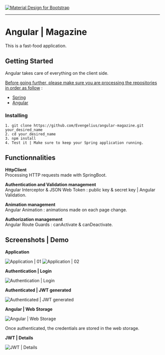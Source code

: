 [![Material Design for Bootstrap](https://mdbootstrap.com/wp-content/uploads/2018/03/admin-angular.png)](https://angular.io)

-----------------------------------------------------

# Angular | Magazine

This is a fast-food application.


## Getting Started

Angular takes care of everything on the client side.

<ins>Before going further, please make sure you are processing the repositories in order as follow</ins> : 

* [Spring](https://github.com/Evengelius/spring_magazine)<br />
* [Angular](https://github.com/Evengelius/angular-magazine)<br />

### Installing

```
1. git clone https://github.com/Evengelius/angular-magazine.git your_desired_name
2. cd your_desired_name
3. npm install
4. Test it | Make sure to keep your Spring application running.
```

## Functionnalities

**HttpClient**<br />
Processing HTTP requests made with SpringBoot.

**Authentication and Validation management**<br />
Angular Interceptor & JSON Web Token : public key & secret key | Angular Validation.

**Animation management**<br />
Angular Animation : animations made on each page change.
  
**Authorization management**<br />
Angular Route Guards : canActivate & canDeactivate.


## Screenshots | Demo

**Application**

![Application | 01](https://zupimages.net/up/20/43/rxqr.png)
![Application | 02](https://zupimages.net/up/20/43/zhpa.png)

**Authentication | Login**

![Authentication | Login](https://zupimages.net/up/20/43/tt9n.png)

**Authenticated | JWT generated**

![Authenticated | JWT generated](https://zupimages.net/up/20/43/rhqn.png)

**Angular | Web Storage**

![Angular | Web Storage](https://zupimages.net/up/20/43/yx40.png)

Once authenticated, the credentials are stored in the web storage.

**JWT | Details**

![JWT | Details](https://zupimages.net/up/20/43/rafs.png)
